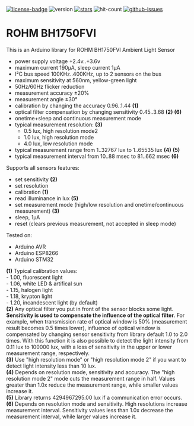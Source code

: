 [![license-badge][]][license] ![version] [![stars][]][stargazers] ![hit-count] [![github-issues][]][issues]

# ROHM BH1750FVI
This is an Arduino library for ROHM BH1750FVI Ambient Light Sensor

- power supply voltage +2.4v..+3.6v
- maximum current 190μA, sleep current 1μA
- I²C bus speed 100KHz..400KHz, up to 2 sensors on the bus
- maximum sensitivity at 560nm, yellow-green light
- 50Hz/60Hz flicker reduction
- measurement accuracy ±20%
- measurement angle ±30°
- calibration by changing the accuracy 0.96..1.44 **(1)**
- optical filter compensation by changing sensitivity 0.45..3.68 **(2)** **(6)**
- onetime+sleep and continuous measurement mode
- typical measurement resolution: **(3)**
  - 0.5 lux, high resolution mode2
  - 1.0 lux, high resolution mode
  - 4.0 lux, low resolution mode
- typical measurement range from 1..32767 lux to 1..65535 lux **(4)** **(5)**
- typical measurement interval from 10..88 msec to 81..662 msec **(6)**


Supports all sensors features:
- set sensitivity **(2)**
- set resolution
- calibration **(1)**
- read illuminance in lux **(5)**
- set measurement mode (high/low resolution and onetime/continuous measurement) **(3)**
- sleep, 1μA
- reset (clears previous measurement, not accepted in sleep mode)


Tested on:
- Arduino AVR
- Arduino ESP8266
- Arduino STM32

**(1)** Typical calibration values:<br>
    - 1.00, fluorescent light<br>
    - 1.06, white LED & artifical sun<br>
    - 1.15, halogen light<br>
    - 1.18, krypton light<br>
    - 1.20, incandescent light (by default)<br>
**(2)** Any optical filter you put in front of the sensor blocks some light. **Sensitivity is used to compensate the influence of the optical filter**. For example, when transmission rate of optical window is 50% (measurement result becomes 0.5 times lower), influence of optical window is compensated by changing sensor sensitivity from library default 1.0 to 2.0 times. With this function it is also possible to detect the light intensity from 0.11 lux to 100000 lux, with a loss of sensitivity in the upper or lower measurement range, respectively.<br>
**(3)** Use "high resolution mode" or "high resolution mode 2" if you want to detect light intensity less than 10 lux.<br>
**(4)** Depends on resolution mode, sensitivity and accuracy. The "high resolution mode 2" mode cuts the measurement range in half. Values greater than 1.0x reduce the measurement range, while smaller values increase it.<br>
**(5)** Library returns 4294967295.00 lux if a communication error occurs.<br>
**(6)** Depends on resolution mode and sensitivity. High resolutions increase measurement interval. Sensitivity values less than 1.0x decrease the measurement interval, while larger values increase it.<br>

[license-badge]: https://img.shields.io/badge/License-GPLv3-blue.svg
[license]:       https://choosealicense.com/licenses/gpl-3.0/
[version]:       https://img.shields.io/badge/Version-1.3.0-green.svg
[stars]:         https://img.shields.io/github/stars/enjoyneering/BH1750FVI.svg
[stargazers]:    https://github.com/enjoyneering/BH1750FVI/stargazers
[hit-count]:     https://hits.seeyoufarm.com/api/count/incr/badge.svg?url=https%3A%2F%2Fgithub.com%2Fenjoyneering%2FBH1750FVI&count_bg=%2379C83D&title_bg=%23555555&icon=&icon_color=%23E7E7E7&title=hits&edge_flat=false
[github-issues]: https://img.shields.io/github/issues/enjoyneering/BH1750FVI.svg
[issues]:        https://github.com/enjoyneering/BH1750FVI/issues/
